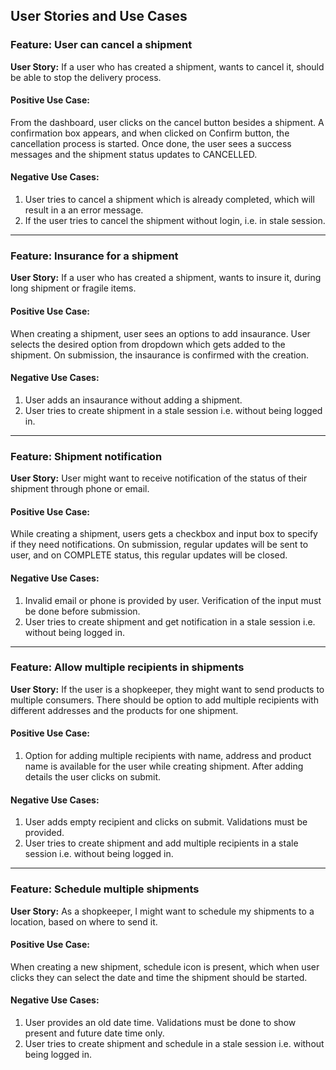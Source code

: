 ## User Stories and Use Cases

### Feature: User can cancel a shipment
**User Story:** If a user who has created a shipment, wants to cancel it, should be able to stop the delivery process.

#### Positive Use Case:
From the dashboard, user clicks on the cancel button besides a shipment. A confirmation box appears, and when clicked on Confirm button, the cancellation process is started. Once done, the user sees a success messages and the shipment status updates to CANCELLED.

#### Negative Use Cases:
1. User tries to cancel a shipment which is already completed, which will result in a an error message. 
2. If the user tries to cancel the shipment without login, i.e. in stale session.

---

### Feature: Insurance for a shipment
**User Story:** If a user who has created a shipment, wants to insure it, during long shipment or fragile items.

#### Positive Use Case:
When creating a shipment, user sees an options to add insaurance. User selects the desired option from dropdown which gets added to the shipment. On submission, the insaurance is confirmed with the creation. 

#### Negative Use Cases:
1. User adds an insaurance without adding a shipment. 
2. User tries to create shipment in a stale session i.e. without being logged in. 

--- 

### Feature: Shipment notification
**User Story:** User might want to receive notification of the status of their shipment through phone or email.

#### Positive Use Case:
While creating a shipment, users gets a checkbox and input box to specify if they need notifications. On submission, regular updates will be sent to user, and on COMPLETE status, this regular updates will be closed. 

#### Negative Use Cases:
1. Invalid email or phone is provided by user. Verification of the input must be done before submission. 
2. User tries to create shipment and get notification in a stale session i.e. without being logged in. 

---

### Feature: Allow multiple recipients in shipments
**User Story:** If the user is a shopkeeper, they might want to send products to multiple consumers. There should be option to add multiple recipients with different addresses and the products for one shipment.

#### Positive Use Case:
1. Option for adding multiple recipients with name, address and product name is available for the user while creating shipment. After adding details the user clicks on submit. 

#### Negative Use Cases:
1. User adds empty recipient and clicks on submit. Validations must be provided. 
2. User tries to create shipment and add multiple recipients in a stale session i.e. without being logged in.

--- 

### Feature: Schedule multiple shipments
**User Story:** As a shopkeeper, I might want to schedule my shipments to a location, based on where to send it. 

#### Positive Use Case:
When creating a new shipment, schedule icon is present, which when user clicks they can select the date and time the shipment should be started. 

#### Negative Use Cases:
1. User provides an old date time. Validations must be done to show present and future date time only. 
2. User tries to create shipment and schedule in a stale session i.e. without being logged in.

